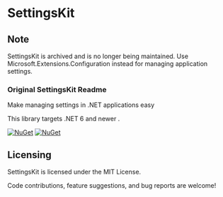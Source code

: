 # SettingsKit
## Note
SettingsKit is archived and is no longer being maintained. Use Microsoft.Extensions.Configuration instead for managing application settings.

### Original SettingsKit Readme
Make managing settings in .NET applications easy


This library targets .NET 6 and newer .

[![NuGet](https://img.shields.io/nuget/v/SettingsKit.svg)](https://www.nuget.org/packages/SettingsKit/)
[![NuGet](https://img.shields.io/nuget/dt/SettingsKit.svg)](https://www.nuget.org/packages/SettingsKit/)

## Licensing

SettingsKit is licensed under the MIT License. 

Code contributions, feature suggestions, and bug reports are welcome!

